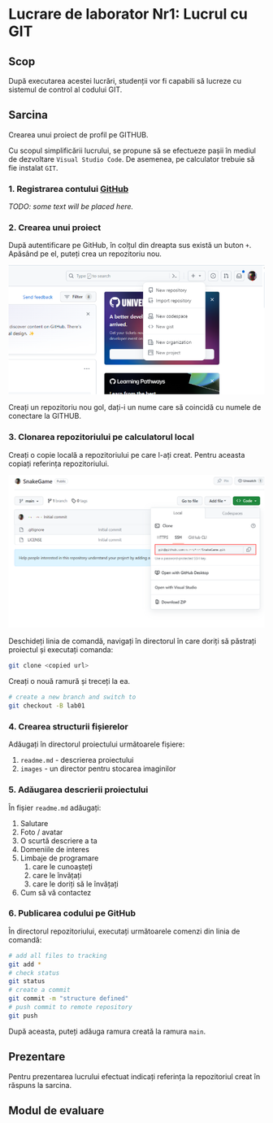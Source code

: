 # Lucrare de laborator Nr1: Lucrul cu GIT

## Scop

După executarea acestei lucrări, studenții vor fi capabili să lucreze cu sistemul de control al codului GIT.

## Sarcina

Crearea unui proiect de profil pe GITHUB.

Cu scopul simplificării lucrului, se propune să se efectueze pașii în mediul de dezvoltare `Visual Studio Code`. De asemenea, pe calculator trebuie să fie instalat `GIT`.

### 1. Registrarea contului [GitHub](https://github.com/)

_TODO: some text will be placed here._

### 2. Crearea unui proiect

După autentificare pe GitHub, în colțul din dreapta sus există un buton `+`. Apăsând pe el, puteți crea un repozitoriu nou.

![new repo](./images/image01.png)

Creați un repozitoriu nou gol, dați-i un nume care să coincidă cu numele de conectare la GITHUB.

### 3. Clonarea repozitoriului pe calculatorul local

Creați o copie locală a repozitoriului pe care l-ați creat. Pentru aceasta copiați referința repozitoriului.

![repo ref](./images/image02.png)

Deschideți linia de comandă, navigați în directorul în care doriți să păstrați proiectul și executați comanda:

```bash
git clone <copied url>
```

Creați o nouă ramură și treceți la ea.

```bash
# create a new branch and switch to
git checkout -B lab01
```

### 4. Crearea structurii fișierelor

Adăugați în directorul proiectului următoarele fișiere:

1. `readme.md` - descrierea proiectului
2. `images` - un director pentru stocarea imaginilor

### 5. Adăugarea descrierii proiectului

În fișier `readme.md` adăugați:

1. Salutare
2. Foto / avatar
3. O scurtă descriere a ta
4. Domeniile de interes
5. Limbaje de programare
   1. care le cunoașteți
   2. care le învățați
   3. care le doriți să le învățați
6. Cum să vă contactez

### 6. Publicarea codului pe GitHub

În directorul repozitoriului, executați următoarele comenzi din linia de comandă:

```bash
# add all files to tracking
git add *
# check status
git status
# create a commit
git commit -m "structure defined"
# push commit to remote repository
git push
```

După aceasta, puteți adăuga ramura creată la ramura `main`.

## Prezentare

Pentru prezentarea lucrului efectuat indicați referința la repozitoriul creat în răspuns la sarcina.

## Modul de evaluare
